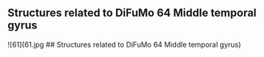 


## Structures related to DiFuMo 64 Middle temporal gyrus

![61](61.jpg ## Structures related to DiFuMo 64 Middle temporal gyrus)